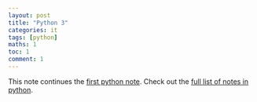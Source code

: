 ```yaml
---
layout: post
title: "Python 3"
categories: it
tags: [python]
maths: 1
toc: 1
comment: 1
---
```


This note continues the [first python note](/python-note-1). Check out the [full list of notes in python](/tags#python).


